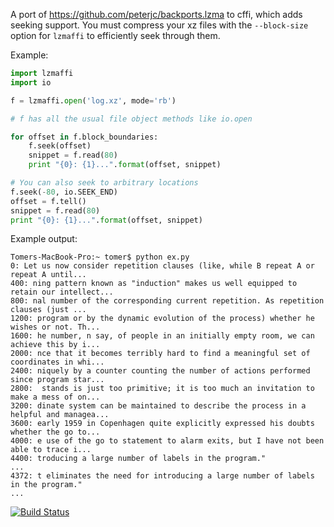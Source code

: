 A port of https://github.com/peterjc/backports.lzma to cffi, which adds seeking support. You must compress your xz files with the `--block-size` option for `lzmaffi` to efficiently seek through them.

Example:

```py
import lzmaffi
import io

f = lzmaffi.open('log.xz', mode='rb')

# f has all the usual file object methods like io.open

for offset in f.block_boundaries:
	f.seek(offset)
	snippet = f.read(80)
	print "{0}: {1}...".format(offset, snippet)

# You can also seek to arbitrary locations
f.seek(-80, io.SEEK_END)
offset = f.tell()
snippet = f.read(80)
print "{0}: {1}...".format(offset, snippet)

```

Example output:
```
Tomers-MacBook-Pro:~ tomer$ python ex.py 
0: Let us now consider repetition clauses (like, while B repeat A or repeat A until...
400: ning pattern known as "induction" makes us well equipped to retain our intellect...
800: nal number of the corresponding current repetition. As repetition clauses (just ...
1200: program or by the dynamic evolution of the process) whether he wishes or not. Th...
1600: he number, n say, of people in an initially empty room, we can achieve this by i...
2000: nce that it becomes terribly hard to find a meaningful set of coordinates in whi...
2400: niquely by a counter counting the number of actions performed since program star...
2800:  stands is just too primitive; it is too much an invitation to make a mess of on...
3200: dinate system can be maintained to describe the process in a helpful and managea...
3600: early 1959 in Copenhagen quite explicitly expressed his doubts whether the go to...
4000: e use of the go to statement to alarm exits, but I have not been able to trace i...
4400: troducing a large number of labels in the program."
...
4372: t eliminates the need for introducing a large number of labels in the program."
...
```

[![Build Status](https://secure.travis-ci.org/r3m0t/backports.lzma.png?branch=cffi)](https://travis-ci.org/r3m0t/backports.lzma)
